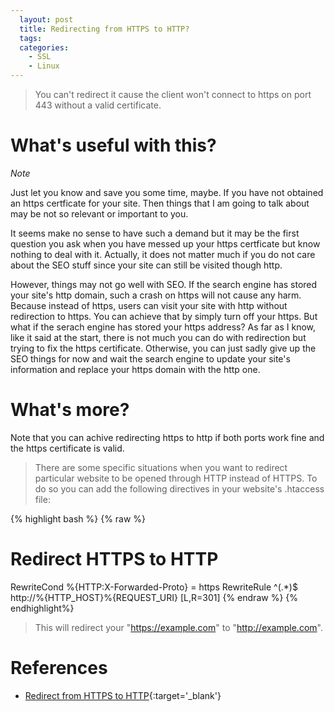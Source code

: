 ```yaml
---
  layout: post
  title: Redirecting from HTTPS to HTTP?
  tags:
  categories:
    - SSL
    - Linux
---
```


> You can't redirect it cause the client won't connect to https on port 443 without a valid certificate.

# **What's useful with this?**

*Note*

Just let you know and save you some time, maybe. If you have not obtained an
https certficate for your site. Then things that I am going to talk about may be
not so relevant or important to you.

It seems make no sense to have such a demand but it may be the first question
you ask when you have messed up your https certficate but know nothing to
deal with it. Actually, it does not matter much if you do not care about the
SEO stuff since your site can still be visited though http.

However, things may not go well with SEO. If the search engine has stored your
site's http domain, such a crash on https will not cause any harm. Because instead of
https, users can visit your site with http without redirection to https. You can
achieve that by simply turn off your https. But what if the serach engine has stored
your https address? As far as I know, like it said at the start, there is not
much you can do with redirection but trying to fix the https certificate. Otherwise,
you can just sadly give up the SEO things for now and wait the search engine to
update your site's information and replace your https domain with the http one.

# **What's more?**

Note that you can achive redirecting https to http if both ports work fine and
the https certificate is valid.

> There are some specific situations when you want to redirect particular website to be opened through HTTP instead of HTTPS. To do so you can add the following directives in your website's .htaccess file:

{% highlight bash %}
{% raw %}
# Redirect HTTPS to HTTP
RewriteCond %{HTTP:X-Forwarded-Proto} = https
RewriteRule ^(.*)$ http://%{HTTP_HOST}%{REQUEST_URI} [L,R=301]
{% endraw %}
{% endhighlight%}

> This will redirect your "https://example.com" to "http://example.com".

# **References**

- [Redirect from HTTPS to HTTP](https://www.siteground.com/kb/redirect-from-https-to-http/){:target='_blank'}

